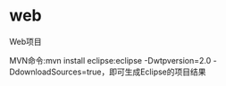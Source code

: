 web
===

Web项目

MVN命令:mvn install eclipse:eclipse -Dwtpversion=2.0 -DdownloadSources=true，即可生成Eclipse的项目结果
